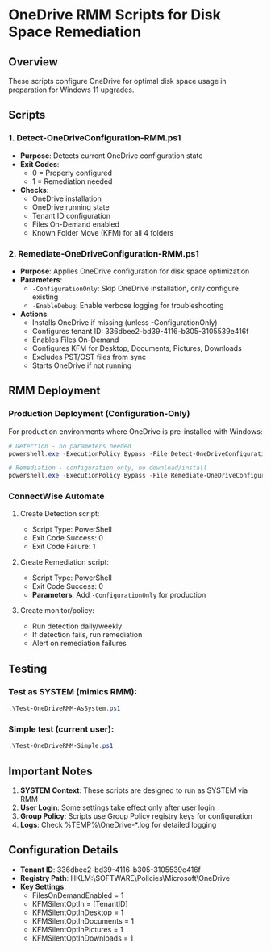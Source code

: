 # OneDrive RMM Scripts for Disk Space Remediation

## Overview
These scripts configure OneDrive for optimal disk space usage in preparation for Windows 11 upgrades.

## Scripts

### 1. Detect-OneDriveConfiguration-RMM.ps1
- **Purpose**: Detects current OneDrive configuration state
- **Exit Codes**: 
  - 0 = Properly configured
  - 1 = Remediation needed
- **Checks**:
  - OneDrive installation
  - OneDrive running state
  - Tenant ID configuration
  - Files On-Demand enabled
  - Known Folder Move (KFM) for all 4 folders

### 2. Remediate-OneDriveConfiguration-RMM.ps1
- **Purpose**: Applies OneDrive configuration for disk space optimization
- **Parameters**:
  - `-ConfigurationOnly`: Skip OneDrive installation, only configure existing
  - `-EnableDebug`: Enable verbose logging for troubleshooting
- **Actions**:
  - Installs OneDrive if missing (unless -ConfigurationOnly)
  - Configures tenant ID: 336dbee2-bd39-4116-b305-3105539e416f
  - Enables Files On-Demand
  - Configures KFM for Desktop, Documents, Pictures, Downloads
  - Excludes PST/OST files from sync
  - Starts OneDrive if not running

## RMM Deployment

### Production Deployment (Configuration-Only)

For production environments where OneDrive is pre-installed with Windows:

```powershell
# Detection - no parameters needed
powershell.exe -ExecutionPolicy Bypass -File Detect-OneDriveConfiguration-RMM.ps1

# Remediation - configuration only, no download/install
powershell.exe -ExecutionPolicy Bypass -File Remediate-OneDriveConfiguration-RMM.ps1 -ConfigurationOnly
```

### ConnectWise Automate
1. Create Detection script:
   - Script Type: PowerShell
   - Exit Code Success: 0
   - Exit Code Failure: 1

2. Create Remediation script:
   - Script Type: PowerShell
   - Exit Code Success: 0
   - **Parameters**: Add `-ConfigurationOnly` for production

3. Create monitor/policy:
   - Run detection daily/weekly
   - If detection fails, run remediation
   - Alert on remediation failures

## Testing

### Test as SYSTEM (mimics RMM):
```powershell
.\Test-OneDriveRMM-AsSystem.ps1
```

### Simple test (current user):
```powershell
.\Test-OneDriveRMM-Simple.ps1
```

## Important Notes

1. **SYSTEM Context**: These scripts are designed to run as SYSTEM via RMM
2. **User Login**: Some settings take effect only after user login
3. **Group Policy**: Scripts use Group Policy registry keys for configuration
4. **Logs**: Check %TEMP%\OneDrive-*.log for detailed logging

## Configuration Details

- **Tenant ID**: 336dbee2-bd39-4116-b305-3105539e416f
- **Registry Path**: HKLM:\SOFTWARE\Policies\Microsoft\OneDrive
- **Key Settings**:
  - FilesOnDemandEnabled = 1
  - KFMSilentOptIn = [TenantID]
  - KFMSilentOptInDesktop = 1
  - KFMSilentOptInDocuments = 1
  - KFMSilentOptInPictures = 1
  - KFMSilentOptInDownloads = 1
